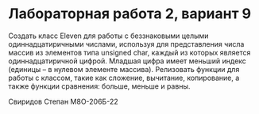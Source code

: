 # Лабораторная работа 2, вариант 9

Создать класс Eleven для работы с беззнаковыми целыми одиннадцатиричными числами, используя для представления числа массив из элементов типа unsigned char, каждый из которых является одиннадцатиричной цифрой. Младшая цифра имеет меньший индекс (единицы – в нулевом элементе массива). Релизовать функции для работы с классом, такие как сложение, вычитание, копирование, а также функции сравнения: больше, меньше и равны.

Свиридов Степан М8О-206Б-22

